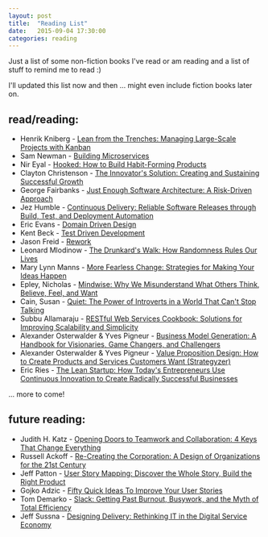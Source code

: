 ```yaml
---
layout: post
title:  "Reading List"
date:   2015-09-04 17:30:00
categories: reading 
---
```


Just a list of some non-fiction books I've read or am reading and a list of stuff to remind me to read :)

I'll updated this list now and then ... might even include fiction books later on.

<h2>read/reading:</h2> 

* Henrik Kniberg - [Lean from the Trenches: Managing Large-Scale Projects with Kanban][Kniberg]
* Sam Newman - [Building Microservices][Newman]
* Nir Eyal - [Hooked: How to Build Habit-Forming Products][Eyal]
* Clayton Christenson - [The Innovator's Solution: Creating and Sustaining Successful Growth][Christenson]
* George Fairbanks - [Just Enough Software Architecture: A Risk-Driven Approach][Fairbanks]
* Jez Humble - [Continuous Delivery: Reliable Software Releases through Build, Test, and Deployment Automation ][Humble] 
* Eric Evans - [Domain Driven Design][Evans]
* Kent Beck - [Test Driven Development][Beck]
* Jason Freid - [Rework][Freid] 
* Leonard Mlodinow - [The Drunkard's Walk: How Randomness Rules Our Lives][Mlodinow]
* Mary Lynn Manns - [More Fearless Change: Strategies for Making Your Ideas Happen][Manns]
* Epley, Nicholas - [Mindwise: Why We Misunderstand What Others Think, Believe, Feel, and Want][Epley]
* Cain, Susan - [Quiet: The Power of Introverts in a World That Can't Stop Talking][Cain]
* Subbu Allamaraju - [RESTful Web Services Cookbook: Solutions for Improving Scalability and Simplicity][Allamaraju]
* Alexander Osterwalder & Yves Pigneur - [Business Model Generation: A Handbook for Visionaries, Game Changers, and Challengers][Yves]
* Alexander Osterwalder & Yves Pigneur - [Value Proposition Design: How to Create Products and Services Customers Want (Strategyzer)][Yves2]
* Eric Ries - [The Lean Startup: How Today's Entrepreneurs Use Continuous Innovation to Create Radically Successful Businesses][Ries]

... more to come! 

<h2>future reading:</h2>

* Judith H. Katz - [Opening Doors to Teamwork and Collaboration: 4 Keys That Change Everything][Katz]
* Russell Ackoff - [Re-Creating the Corporation: A Design of Organizations for the 21st Century][Ackoff]
* Jeff Patton - [User Story Mapping: Discover the Whole Story, Build the Right Product][Patton]
* Gojko Adzic - [Fifty Quick Ideas To Improve Your User Stories][Adzic]
* Tom Demarko - [Slack: Getting Past Burnout, Busywork, and the Myth of Total Efficiency][Demarko]
* Jeff Sussna - [Designing Delivery: Rethinking IT in the Digital Service Economy][Sussna]

[Kniberg]: http://www.amazon.com/Lean-Trenches-Managing-Large-Scale-Projects/dp/1934356859
[Newman]: http://www.amazon.com/Building-Microservices-Sam-Newman/dp/1491950358
[Eyal]: http://www.amazon.com/Hooked-How-Build-Habit-Forming-Products-ebook/dp/B00HJ4A43S
[Christenson]: http://www.amazon.com/The-Innovators-Solution-Sustaining-Successful/dp/1578518520
[Fairbanks]:http://www.amazon.com/Just-Enough-Software-Architecture-Risk-Driven/dp/0984618104 
[Humble]:http://www.amazon.com/Continuous-Delivery-Deployment-Automation-Addison-Wesley/dp/0321601912
[Evans]:http://www.amazon.com/Domain-Driven-Design-Tackling-Complexity-Software/dp/0321125215
[Beck]:http://www.amazon.com/Test-Driven-Development-By-Example/dp/0321146530
[Freid]:http://www.amazon.com/Rework-Jason-Fried/dp/0307463745
[Mlodinow]:http://www.amazon.com/The-Drunkards-Walk-Randomness-Rules/dp/0307275175
[Manns]:http://www.amazon.com/gp/product/0133966445
[Ackoff]:http://www.amazon.com/Re-Creating-Corporation-Design-Organizations-Century/dp/0195123875
[Patton]:http://www.amazon.com/User-Story-Mapping-Discover-Product/dp/1491904909
[Adzic]:http://www.amazon.com/Fifty-Quick-Ideas-Improve-Stories-ebook/dp/B00OGT2U7M
[Demarko]:http://www.amazon.com/Slack-Getting-Burnout-Busywork-Efficiency/dp/076790768X/
[Cain]: http://www.amazon.com/gp/product/0307352153
[Epley]:http://www.amazon.com/gp/product/030774356X
[Allamaraju]:http://www.amazon.com/RESTful-Web-Services-Cookbook-Scalability/dp/0596801688
[Katz]:http://www.amazon.com/Opening-Doors-Teamwork-Collaboration-Everything/dp/1620648377
[Sussna]:http://www.amazon.com/o/asin/1491949880/enterpriseint-20
[Ries]:https://www.amazon.com/dp/0307887898
[Yves]:https://www.amazon.com/Business-Model-Generation-Visionaries-Challengers/dp/0470876417
[Yves2]:https://www.amazon.com/dp/1118968050

